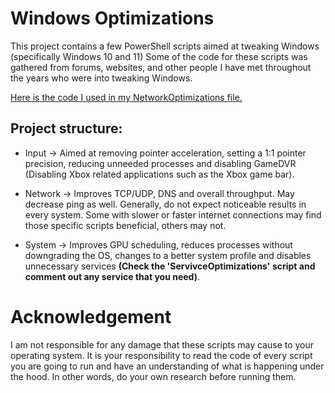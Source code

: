 # Windows Optimizations
This project contains a few PowerShell scripts aimed at tweaking Windows (specifically Windows 10 and 11) Some of the code for these scripts was gathered from forums, websites, and other people I have met throughout the years who were into tweaking Windows.

[Here is the code I used in my NetworkOptimizations file.](https://www.speedguide.net/articles/windows-10-tcpip-tweaks-5077/p-1/)

## Project structure:
- Input → Aimed at removing pointer acceleration, setting a 1:1 pointer precision, reducing unneeded processes and disabling GameDVR (Disabling Xbox related applications such as the Xbox game bar).

- Network → Improves TCP/UDP, DNS and overall throughput. May decrease ping as well. Generally, do not expect noticeable results in every system. Some with slower or faster internet connections may find those specific scripts beneficial, others may not.

- System → Improves GPU scheduling, reduces processes without downgrading the OS, changes to a better system profile and disables unnecessary services **(Check the 'ServivceOptimizations' script and comment out any service that you need)**.

# Acknowledgement
I am not responsible for any damage that these scripts may cause to your operating system. It is your responsibility to read the code of every script you are going to run and have an understanding of what is happening under the hood. In other words, do your own research before running them.
